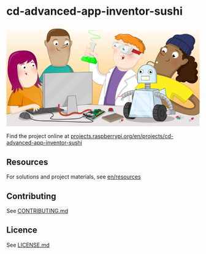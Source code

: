 # cd-advanced-app-inventor-sushi

![cd-advanced-app-inventor-sushi](banner.png)

Find the project online at [projects.raspberrypi.org/en/projects/cd-advanced-app-inventor-sushi](https://projects.raspberrypi.org/en/projects/cd-advanced-app-inventor-sushi)

## Resources
For solutions and project materials, see [en/resources](https://github.com/raspberrypilearning/cd-advanced-app-inventor-sushi/tree/master/en/resources)

## Contributing
See [CONTRIBUTING.md](CONTRIBUTING.md)

## Licence
 See [LICENSE.md](LICENSE.md)